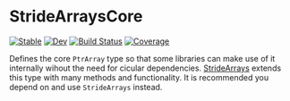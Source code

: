 # StrideArraysCore

[![Stable](https://img.shields.io/badge/docs-stable-blue.svg)](https://chriselrod.github.io/StrideArraysCore.jl/stable)
[![Dev](https://img.shields.io/badge/docs-dev-blue.svg)](https://chriselrod.github.io/StrideArraysCore.jl/dev)
[![Build Status](https://github.com/chriselrod/StrideArraysCore.jl/workflows/CI/badge.svg)](https://github.com/chriselrod/StrideArraysCore.jl/actions)
[![Coverage](https://codecov.io/gh/chriselrod/StrideArraysCore.jl/branch/master/graph/badge.svg)](https://codecov.io/gh/chriselrod/StrideArraysCore.jl)


Defines the core `PtrArray` type so that some libraries can make use of it internally wihout the need for cicular dependencies. [StrideArrays](https://github.com/chriselrod/StrideArrays.jl) extends this type with many methods and functionality. It is recommended you depend on and use `StrideArrays` instead.

